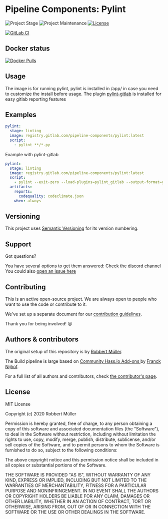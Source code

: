 # Pipeline Components: Pylint

![Project Stage][project-stage-shield]
![Project Maintenance][maintenance-shield]
[![License][license-shield]](LICENSE)

[![GitLab CI][gitlabci-shield]][gitlabci]

## Docker status

[![Docker Pulls][pulls-shield]][dockerhub]

## Usage

The image is for running pylint, pylint is installed in /app/ in case you need to customize the install before usage.
The plugin [pylint-gitlab] is installed for easy gitlab reporting features

## Examples

```yaml
pylint:
  stage: linting
  image: registry.gitlab.com/pipeline-components/pylint:latest
  script:
    - pylint **/*.py
```

Example with pylint-gitlab
```yaml
pylint:
  stage: linting
  image: registry.gitlab.com/pipeline-components/pylint:latest
  script:
    - pylint --exit-zero --load-plugins=pylint_gitlab --output-format=gitlab-codeclimate **/*.py > codeclimate.json
  artifacts:
    reports:
      codequality: codeclimate.json
    when: always
```

## Versioning

This project uses [Semantic Versioning][semver] for its version numbering.

## Support

Got questions?

You have several options to get them answered:
Check the [discord channel][discord]
You could also [open an issue here][issue]

## Contributing

This is an active open-source project. We are always open to people who want to
use the code or contribute to it.

We've set up a separate document for our [contribution guidelines](CONTRIBUTING.md).

Thank you for being involved! :heart_eyes:

## Authors & contributors

The original setup of this repository is by [Robbert Müller][mjrider].

The Build pipeline is large based on [Community Hass.io Add-ons
][hassio-addons] by [Franck Nijhof][frenck].

For a full list of all authors and contributors,
check [the contributor's page][contributors].

## License

MIT License

Copyright (c) 2020 Robbert Müller

Permission is hereby granted, free of charge, to any person obtaining a copy
of this software and associated documentation files (the "Software"), to deal
in the Software without restriction, including without limitation the rights
to use, copy, modify, merge, publish, distribute, sublicense, and/or sell
copies of the Software, and to permit persons to whom the Software is
furnished to do so, subject to the following conditions:

The above copyright notice and this permission notice shall be included in all
copies or substantial portions of the Software.

THE SOFTWARE IS PROVIDED "AS IS", WITHOUT WARRANTY OF ANY KIND, EXPRESS OR
IMPLIED, INCLUDING BUT NOT LIMITED TO THE WARRANTIES OF MERCHANTABILITY,
FITNESS FOR A PARTICULAR PURPOSE AND NONINFRINGEMENT. IN NO EVENT SHALL THE
AUTHORS OR COPYRIGHT HOLDERS BE LIABLE FOR ANY CLAIM, DAMAGES OR OTHER
LIABILITY, WHETHER IN AN ACTION OF CONTRACT, TORT OR OTHERWISE, ARISING FROM,
OUT OF OR IN CONNECTION WITH THE SOFTWARE OR THE USE OR OTHER DEALINGS IN THE
SOFTWARE.

[commits]: https://gitlab.com/pipeline-components/pylint/-/commits/master
[contributors]: https://gitlab.com/pipeline-components/pylint/-/graphs/master
[dockerhub]: https://hub.docker.com/r/pipelinecomponents/pylint
[license-shield]: https://img.shields.io/badge/License-MIT-green.svg
[mjrider]: https://gitlab.com/mjrider
[discord]: https://discord.gg/vhxWFfP
[gitlabci-shield]: https://img.shields.io/gitlab/pipeline/pipeline-components/pylint.svg
[gitlabci]: https://gitlab.com/pipeline-components/pylint/-/commits/master
[issue]: https://gitlab.com/pipeline-components/pylint/issues
[keepchangelog]: http://keepachangelog.com/en/1.0.0/
[maintenance-shield]: https://img.shields.io/maintenance/yes/2021.svg
[project-stage-shield]: https://img.shields.io/badge/project%20stage-production%20ready-brightgreen.svg
[pulls-shield]: https://img.shields.io/docker/pulls/pipelinecomponents/pylint.svg
[releases]: https://gitlab.com/pipeline-components/pylint/tags
[repository]: https://gitlab.com/pipeline-components/pylint
[semver]: http://semver.org/spec/v2.0.0.html
[pylint-gitlab]: https://gitlab.com/smueller18/pylint-gitlab
[frenck]: https://github.com/frenck
[hassio-addons]: https://github.com/hassio-addons
